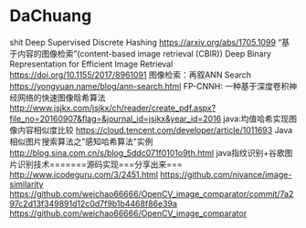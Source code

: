 # DaChuang
shit
Deep Supervised Discrete Hashing https://arxiv.org/abs/1705.1099
“基于内容的图像检索”(content-based image retrieval (CBIR))
Deep Binary Representation for Efficient Image Retrieval https://doi.org/10.1155/2017/8961091
图像检索：再叙ANN Search https://yongyuan.name/blog/ann-search.html
FP-CNNH: 一种基于深度卷积神经网络的快速图像晗希算法 
http://www.jsjkx.com/jsjkx/ch/reader/create_pdf.aspx?file_no=20160907&flag=&journal_id=jsjkx&year_id=2016
java:均值哈希实现图像内容相似度比较 https://cloud.tencent.com/developer/article/1011693
Java相似图片搜索算法之"感知哈希算法"实例 http://blog.sina.com.cn/s/blog_5ddc071f0101o9th.html
java指纹识别+谷歌图片识别技术=======源码实现===分享出来===
http://www.icodeguru.com/3/2451.html
https://github.com/nivance/image-similarity
https://github.com/weichao66666/OpenCV_image_comparator/commit/7a297c2d13f349891d12c0d7f9b1b4468f86e39a
https://github.com/weichao66666/OpenCV_image_comparator
